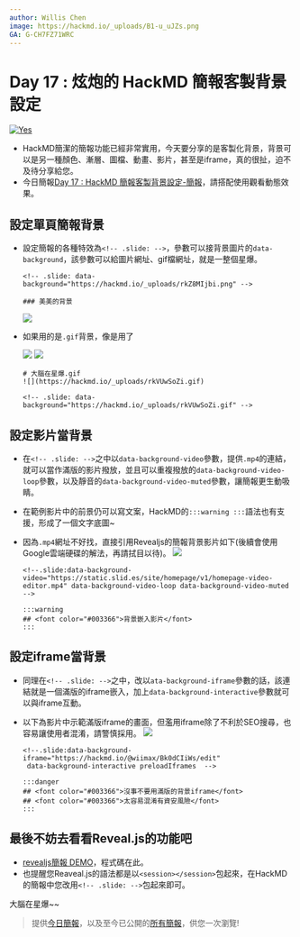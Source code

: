 ```yaml
---
author: Willis Chen
image: https://hackmd.io/_uploads/B1-u_uJZs.png
GA: G-CH7FZ71WRC
---
```


# Day 17 : 炫炮的 HackMD 簡報客製背景設定

[![Yes](https://img.youtube.com/vi/GYZH8LB_ees/0.jpg)](https://www.youtube.com/watch?v=GYZH8LB_ees)

- HackMD簡潔的簡報功能已經非常實用，今天要分享的是客製化背景，背景可以是另一種顏色、漸層、圖檔、動畫、影片，甚至是iframe，真的很扯，迫不及待分享給您。
- 今日簡報[Day 17 : HackMD 簡報客製背景設定-簡報](https://hackmd.io/@wiimax/intro-hackmd-17)，請搭配使用觀看動態效果。


## 設定單頁簡報背景  

- 設定簡報的各種特效為`<!-- .slide: -->`，參數可以接背景圖片的`data-background`，該參數可以給圖片網址、gif檔網址，就是一整個星爆。

    ```
    <!-- .slide: data-background="https://hackmd.io/_uploads/rkZ8MIjbi.png" -->

    ### 美美的背景
    ```
    ![](https://hackmd.io/_uploads/r1vYxkyzj.png)

- 如果用的是`.gif`背景，像是用了
  
  ![](https://hackmd.io/_uploads/rkVUwSoZi.gif)
  ![](https://hackmd.io/_uploads/SJq0ekkzj.png)

    ```
    # 大腦在星爆.gif
    ![](https://hackmd.io/_uploads/rkVUwSoZi.gif)

    <!-- .slide: data-background="https://hackmd.io/_uploads/rkVUwSoZi.gif" -->
    ```

## 設定影片當背景
- 在`<!-- .slide: -->`之中以`data-background-video`參數，提供`.mp4`的連結，就可以當作滿版的影片撥放，並且可以重複撥放的`data-background-video-loop`參數，以及靜音的`data-background-video-muted`參數，讓簡報更生動吸睛。
- 在範例影片中的前景仍可以寫文案，HackMD的`:::warning :::`語法也有支援，形成了一個文字底圖~
- 因為`.mp4`網址不好找，直接引用Revealjs的簡報背景影片如下(後續會使用Google雲端硬碟的解法，再請拭目以待)。
    ![](https://hackmd.io/_uploads/HyBwGyyzj.png)

    ```
    <!--.slide:data-background-video="https://static.slid.es/site/homepage/v1/homepage-video-editor.mp4" data-background-video-loop data-background-video-muted  -->

    :::warning
    ## <font color="#003366">背景嵌入影片</font>
    :::
    ```

## 設定iframe當背景
- 同理在`<!-- .slide: -->`之中，改以`ata-background-iframe`參數的話，該連結就是一個滿版的iframe嵌入，加上`data-background-interactive`參數就可以與iframe互動。
- 以下為影片中示範滿版iframe的畫面，但濫用iframe除了不利於SEO搜尋，也容易讓使用者混淆，請警慎採用。
    ![](https://hackmd.io/_uploads/HyEhmykfj.png)

    ```
    <!--.slide:data-background-iframe="https://hackmd.io/@wiimax/Bk0dCIiWs/edit"
     data-background-interactive preloadIframes  -->

    :::danger
    ## <font color="#003366">沒事不要用滿版的背景iframe</font>
    ## <font color="#003366">太容易混淆有資安風險</font>
    :::
    ```

## 最後不妨去看看Reveal.js的功能吧
- [revealjs簡報 DEMO](https://revealjs.com/demo/?parallaxBackgroundImage=https%3A%2F%2Fs3.amazonaws.com%2Fhakim-static%2Freveal-js%2Freveal-parallax-1.jpg&parallaxBackgroundSize=2100px%20900px)，程式碼在此。
- 也提醒您Reaveal.js的語法都是以`<session></session>`包起來，在HackMD的簡報中您改用`<!-- .slide: -->`包起來即可。


大腦在星爆~~

> 提供[今日簡報](https://hackmd.io/@wiimax/intro-hackmd-17)，以及至今已公開的[所有簡報](https://hackmd.io/@wiimax/intro-hackmd-slides)，供您一次瀏覽!
